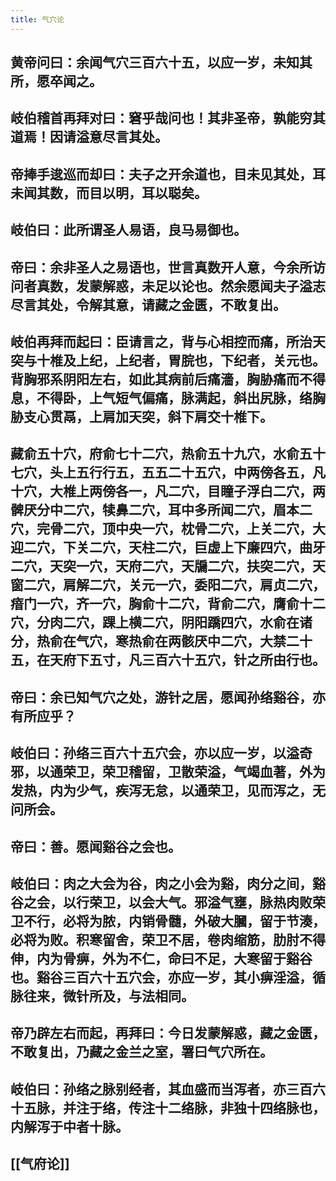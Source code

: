 ```yaml
---
title: 气穴论
---
```


## 黄帝问曰：余闻气穴三百六十五，以应一岁，未知其所，愿卒闻之。
## 岐伯稽首再拜对曰：窘乎哉问也！其非圣帝，孰能穷其道焉！因请溢意尽言其处。
## 帝捧手逡巡而却曰：夫子之开余道也，目未见其处，耳未闻其数，而目以明，耳以聪矣。
## 岐伯曰：此所谓圣人易语，良马易御也。
## 帝曰：余非圣人之易语也，世言真数开人意，今余所访问者真数，发蒙解惑，未足以论也。然余愿闻夫子溢志尽言其处，令解其意，请藏之金匮，不敢复出。
## 岐伯再拜而起曰：臣请言之，背与心相控而痛，所治天突与十椎及上纪，上纪者，胃脘也，下纪者，关元也。背胸邪系阴阳左右，如此其病前后痛濇，胸胁痛而不得息，不得卧，上气短气偏痛，脉满起，斜出尻脉，络胸胁支心贯鬲，上肩加天突，斜下肩交十椎下。
## 藏俞五十穴，府俞七十二穴，热俞五十九穴，水俞五十七穴，头上五行行五，五五二十五穴，中两傍各五，凡十穴，大椎上两傍各一，凡二穴，目瞳子浮白二穴，两髀厌分中二穴，犊鼻二穴，耳中多所闻二穴，眉本二穴，完骨二穴，顶中央一穴，枕骨二穴，上关二穴，大迎二穴，下关二穴，天柱二穴，巨虚上下廉四穴，曲牙二穴，天突一穴，天府二穴，天牖二穴，扶突二穴，天窗二穴，肩解二穴，关元一穴，委阳二穴，肩贞二穴，瘖门一穴，齐一穴，胸俞十二穴，背俞二穴，膺俞十二穴，分肉二穴，踝上横二穴，阴阳蹻四穴，水俞在诸分，热俞在气穴，寒热俞在两骸厌中二穴，大禁二十五，在天府下五寸，凡三百六十五穴，针之所由行也。
## 帝曰：余已知气穴之处，游针之居，愿闻孙络谿谷，亦有所应乎？
## 岐伯曰：孙络三百六十五穴会，亦以应一岁，以溢奇邪，以通荣卫，荣卫稽留，卫散荣溢，气竭血著，外为发热，内为少气，疾泻无怠，以通荣卫，见而泻之，无问所会。
## 帝曰：善。愿闻谿谷之会也。
## 岐伯曰：肉之大会为谷，肉之小会为谿，肉分之间，谿谷之会，以行荣卫，以会大气。邪溢气壅，脉热肉败荣卫不行，必将为脓，内销骨髓，外破大膕，留于节湊，必将为败。积寒留舍，荣卫不居，卷肉缩筋，肋肘不得伸，内为骨痹，外为不仁，命曰不足，大寒留于谿谷也。谿谷三百六十五穴会，亦应一岁，其小痹淫溢，循脉往来，微针所及，与法相同。
## 帝乃辟左右而起，再拜曰：今日发蒙解惑，藏之金匮，不敢复出，乃藏之金兰之室，署曰气穴所在。
## 岐伯曰：孙络之脉别经者，其血盛而当泻者，亦三百六十五脉，并注于络，传注十二络脉，非独十四络脉也，内解泻于中者十脉。
## [[气府论]]
